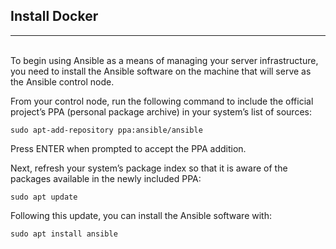 ## Install Docker
***

<br>
To begin using Ansible as a means of managing your server infrastructure, you need to install the Ansible 
software on the machine that will serve as the Ansible control node.

From your control node, run the following command to include the official project’s 
PPA (personal package archive) in your system’s list of sources:


```
sudo apt-add-repository ppa:ansible/ansible 
```
Press ENTER when prompted to accept the PPA addition.

Next, refresh your system’s package index so that it is aware of the 
packages available in the newly included PPA:

```
sudo apt update
```

Following this update, you can install the Ansible software with:

```
sudo apt install ansible
```